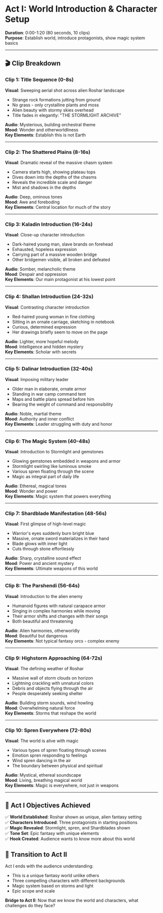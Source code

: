 # Act I: World Introduction & Character Setup
**Duration**: 0:00-1:20 (80 seconds, 10 clips)  
**Purpose**: Establish world, introduce protagonists, show magic system basics

---

## 🎬 Clip Breakdown

### Clip 1: Title Sequence (0-8s)
**Visual**: Sweeping aerial shot across alien Roshar landscape
- Strange rock formations jutting from ground
- No grass - only crystalline plants and moss
- Alien beauty with stormy skies overhead
- Title fades in elegantly: "THE STORMLIGHT ARCHIVE"

**Audio**: Mysterious, building orchestral theme  
**Mood**: Wonder and otherworldliness  
**Key Elements**: Establish this is not Earth

---

### Clip 2: The Shattered Plains (8-16s)
**Visual**: Dramatic reveal of the massive chasm system
- Camera starts high, showing plateau tops
- Dives down into the depths of the chasms
- Reveals the incredible scale and danger
- Mist and shadows in the depths

**Audio**: Deep, ominous tones  
**Mood**: Awe and foreboding  
**Key Elements**: Central location for much of the story

---

### Clip 3: Kaladin Introduction (16-24s)
**Visual**: Close-up character introduction
- Dark-haired young man, slave brands on forehead
- Exhausted, hopeless expression
- Carrying part of a massive wooden bridge
- Other bridgemen visible, all broken and defeated

**Audio**: Somber, melancholic theme  
**Mood**: Despair and oppression  
**Key Elements**: Our main protagonist at his lowest point

---

### Clip 4: Shallan Introduction (24-32s)
**Visual**: Contrasting character introduction
- Red-haired young woman in fine clothing
- Sitting in an ornate carriage, sketching in notebook
- Curious, determined expression
- Her drawings briefly seem to move on the page

**Audio**: Lighter, more hopeful melody  
**Mood**: Intelligence and hidden mystery  
**Key Elements**: Scholar with secrets

---

### Clip 5: Dalinar Introduction (32-40s)
**Visual**: Imposing military leader
- Older man in elaborate, ornate armor
- Standing in war camp command tent
- Maps and battle plans spread before him
- Bearing the weight of command and responsibility

**Audio**: Noble, martial theme  
**Mood**: Authority and inner conflict  
**Key Elements**: Leader struggling with duty and honor

---

### Clip 6: The Magic System (40-48s)
**Visual**: Introduction to Stormlight and gemstones
- Glowing gemstones embedded in weapons and armor
- Stormlight swirling like luminous smoke
- Various spren floating through the scene
- Magic as integral part of daily life

**Audio**: Ethereal, magical tones  
**Mood**: Wonder and power  
**Key Elements**: Magic system that powers everything

---

### Clip 7: Shardblade Manifestation (48-56s)
**Visual**: First glimpse of high-level magic
- Warrior's eyes suddenly burn bright blue
- Massive, ornate sword materializes in their hand
- Blade glows with inner light
- Cuts through stone effortlessly

**Audio**: Sharp, crystalline sound effect  
**Mood**: Power and ancient mystery  
**Key Elements**: Ultimate weapons of this world

---

### Clip 8: The Parshendi (56-64s)
**Visual**: Introduction to the alien enemy
- Humanoid figures with natural carapace armor
- Singing in complex harmonies while moving
- Their armor shifts and changes with their songs
- Both beautiful and threatening

**Audio**: Alien harmonies, otherworldly  
**Mood**: Beautiful but dangerous  
**Key Elements**: Not typical fantasy orcs - complex enemy

---

### Clip 9: Highstorm Approaching (64-72s)
**Visual**: The defining weather of Roshar
- Massive wall of storm clouds on horizon
- Lightning crackling with unnatural colors
- Debris and objects flying through the air
- People desperately seeking shelter

**Audio**: Building storm sounds, wind howling  
**Mood**: Overwhelming natural force  
**Key Elements**: Storms that reshape the world

---

### Clip 10: Spren Everywhere (72-80s)
**Visual**: The world is alive with magic
- Various types of spren floating through scenes
- Emotion spren responding to feelings
- Wind spren dancing in the air
- The boundary between physical and spiritual

**Audio**: Mystical, ethereal soundscape  
**Mood**: Living, breathing magical world  
**Key Elements**: Magic is everywhere, not just in weapons

---

## 🎯 Act I Objectives Achieved

✅ **World Established**: Roshar shown as unique, alien fantasy setting  
✅ **Characters Introduced**: Three protagonists in starting positions  
✅ **Magic Revealed**: Stormlight, spren, and Shardblades shown  
✅ **Tone Set**: Epic fantasy with unique elements  
✅ **Hook Created**: Audience wants to know more about this world

## 🔗 Transition to Act II

Act I ends with the audience understanding:
- This is a unique fantasy world unlike others
- Three compelling characters with different backgrounds
- Magic system based on storms and light
- Epic scope and scale

**Bridge to Act II**: Now that we know the world and characters, what challenges do they face?
